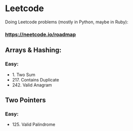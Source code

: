 # Leetcode
Doing Leetcode problems (mostly in Python, maybe in Ruby):
### https://neetcode.io/roadmap

## Arrays & Hashing:
### Easy:
* 1\. Two Sum
* 217\. Contains Duplicate
* 242\. Valid Anagram

## Two Pointers
### Easy:
* 125\. Valid Palindrome
